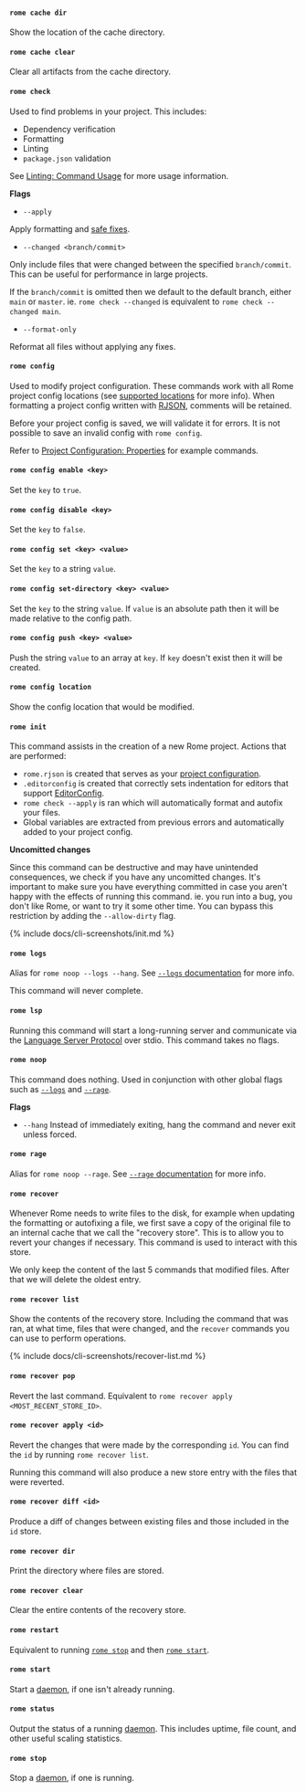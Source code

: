 #### `rome cache dir`

Show the location of the cache directory.

#### `rome cache clear`

Clear all artifacts from the cache directory.

#### `rome check`

Used to find problems in your project. This includes:

 - Dependency verification
 - Formatting
 - Linting
 - `package.json` validation

See [Linting: Command Usage](#command-usage) for more usage information.

**Flags**

- `--apply`

Apply formatting and [safe fixes](#safe-fixes).

- `--changed <branch/commit>`

Only include files that were changed between the specified `branch/commit`. This can be useful for performance in large projects.

If the `branch/commit` is omitted then we default to the default branch, either `main` or `master`. ie. `rome check --changed` is equivalent to `rome check --changed main`.

- `--format-only`

Reformat all files without applying any fixes.

#### `rome config`

Used to modify project configuration. These commands work with all Rome project config locations (see [supported locations](/docs/project-config#supported-locations) for more info). When formatting a project config written with [RJSON](/docs/rjson), comments will be retained.

Before your project config is saved, we will validate it for errors. It is not possible to save an invalid config with `rome config`.

Refer to [Project Configuration: Properties](#properties) for example commands.

#### `rome config enable <key>`

Set the `key` to `true`.

#### `rome config disable <key>`

Set the `key` to `false`.

#### `rome config set <key> <value>`

Set the `key` to a string `value`.

#### `rome config set-directory <key> <value>`

Set the `key` to the string `value`. If `value` is an absolute path then it will be made relative to the config path.

#### `rome config push <key> <value>`

Push the string `value` to an array at `key`. If `key` doesn't exist then it will be created.

#### `rome config location`

Show the config location that would be modified.

#### `rome init`

This command assists in the creation of a new Rome project. Actions that are performed:

 - `rome.rjson` is created that serves as your [project configuration](/docs/project-config).
 - `.editorconfig` is created that correctly sets indentation for editors that support [EditorConfig](https://editorconfig.org/).
 - `rome check --apply` is ran which will automatically format and autofix your files.
 - Global variables are extracted from previous errors and automatically added to your project config.

**Uncomitted changes**

Since this command can be destructive and may have unintended consequences, we check if you have any uncomitted changes. It's important to make sure you have everything committed in case you aren't happy with the effects of running this command. ie. you run into a bug, you don't like Rome, or want to try it some other time. You can bypass this restriction by adding the `--allow-dirty` flag.

{% include docs/cli-screenshots/init.md %}

#### `rome logs`

Alias for `rome noop --logs --hang`. See [`--logs` documentation](/docs/cli/debugging#--logs) for more info.

This command will never complete.

#### `rome lsp`

Running this command will start a long-running server and communicate via the [Language Server Protocol](https://microsoft.github.io/language-server-protocol/) over stdio. This command takes no flags.

#### `rome noop`

This command does nothing. Used in conjunction with other global flags such as [`--logs`](#--logs) and [`--rage`](#--rage).

**Flags**

- `--hang` Instead of immediately exiting, hang the command and never exit unless forced.

#### `rome rage`

Alias for `rome noop --rage`. See [`--rage` documentation](/docs/cli/debugging#--rage) for more info.

#### `rome recover`

Whenever Rome needs to write files to the disk, for example when updating the formatting or autofixing a file, we first save a copy of the original file to an internal cache that we call the "recovery store". This is to allow you to revert your changes if necessary. This command is used to interact with this store.

We only keep the content of the last 5 commands that modified files. After that we will delete the oldest entry.

#### `rome recover list`

Show the contents of the recovery store. Including the command that was ran, at what time, files that were changed, and the `recover` commands you can use to perform operations.

{% include docs/cli-screenshots/recover-list.md %}

#### `rome recover pop`

Revert the last command. Equivalent to `rome recover apply <MOST_RECENT_STORE_ID>`.

#### `rome recover apply <id>`

Revert the changes that were made by the corresponding `id`. You can find the `id` by running `rome recover list`.

Running this command will also produce a new store entry with the files that were reverted.

#### `rome recover diff <id>`

Produce a diff of changes between existing files and those included in the `id` store.

#### `rome recover dir`

Print the directory where files are stored.

#### `rome recover clear`

Clear the entire contents of the recovery store.

#### `rome restart`

Equivalent to running [`rome stop`](/docs/cli/commands/stop) and then [`rome start`](/docs/cli/commands/start).

#### `rome start`

Start a [daemon](#daemon), if one isn't already running.

#### `rome status`

Output the status of a running [daemon](#daemon). This includes uptime, file count, and other useful scaling statistics.

#### `rome stop`

Stop a [daemon](#daemon), if one is running.
